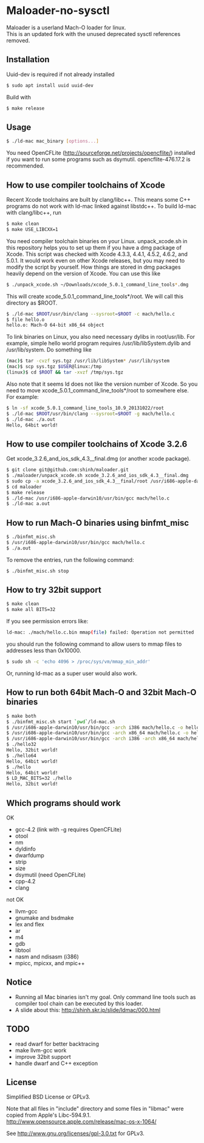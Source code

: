 # Maloader-no-sysctl

Maloader is a userland Mach-O loader for linux.  
This is an updated fork with the unused deprecated sysctl references removed.

## Installation

Uuid-dev is required if not already installed

```bash
$ sudo apt install uuid uuid-dev
```
Build with

```bash
$ make release
```
## Usage

```bash
$ ./ld-mac mac_binary [options...]
```
You need OpenCFLite (http://sourceforge.net/projects/opencflite/)
installed if you want to run some programs such as dsymutil.
opencflite-476.17.2 is recommended.

## How to use compiler toolchains of Xcode

Recent Xcode toolchains are built by clang/libc++. This means some C++
programs do not work with ld-mac linked against libstdc++. To build
ld-mac with clang/libc++, run

```bash
$ make clean
$ make USE_LIBCXX=1
```
You need compiler toolchain binaries on your Linux. unpack_xcode.sh in
this repository helps you to set up them if you have a dmg package of
Xcode. This script was checked with Xcode 4.3.3, 4.4.1, 4.5.2, 4.6.2,
and 5.0.1. It would work even on other Xcode releases, but you may
need to modify the script by yourself. How things are stored in dmg
packages heavily depend on the version of Xcode. You can use this like

```bash
$ ./unpack_xcode.sh ~/Downloads/xcode_5.0.1_command_line_tools*.dmg
```

This will create xcode_5.0.1_command_line_tools*/root. We will call
this directory as $ROOT.

```bash
$ ./ld-mac $ROOT/usr/bin/clang --sysroot=$ROOT -c mach/hello.c
$ file hello.o
hello.o: Mach-O 64-bit x86_64 object
```
To link binaries on Linux, you also need necessary dylibs in
root/usr/lib. For example, simple hello world program requires
/usr/lib/libSystem.dylib and /usr/lib/system. Do something like

```bash
(mac)$ tar -cvzf sys.tgz /usr/lib/libSystem* /usr/lib/system
(mac)$ scp sys.tgz $USER@linux:/tmp
(linux)$ cd $ROOT && tar -xvzf /tmp/sys.tgz
```
Also note that it seems ld does not like the version number of
Xcode. So you need to move xcode_5.0.1_command_line_tools*/root to
somewhere else. For example:

```bash
$ ln -sf xcode_5.0.1_command_line_tools_10.9_20131022/root
$ ./ld-mac $ROOT/usr/bin/clang --sysroot=$ROOT -g mach/hello.c
$ ./ld-mac ./a.out
Hello, 64bit world!
```
## How to use compiler toolchains of Xcode 3.2.6

Get xcode_3.2.6_and_ios_sdk_4.3__final.dmg (or another xcode package).

```bash
$ git clone git@github.com:shinh/maloader.git
$ ./maloader/unpack_xcode.sh xcode_3.2.6_and_ios_sdk_4.3__final.dmg
$ sudo cp -a xcode_3.2.6_and_ios_sdk_4.3__final/root /usr/i686-apple-darwin10
$ cd maloader
$ make release
$ ./ld-mac /usr/i686-apple-darwin10/usr/bin/gcc mach/hello.c
$ ./ld-mac a.out
```

## How to run Mach-O binaries using binfmt_misc
```bash
$ ./binfmt_misc.sh
$ /usr/i686-apple-darwin10/usr/bin/gcc mach/hello.c
$ ./a.out
```
To remove the entries, run the following command:

```bash
$ ./binfmt_misc.sh stop
```

## How to try 32bit support

```bash
$ make clean
$ make all BITS=32
```
If you see permission errors like:

```bash
ld-mac: ./mach/hello.c.bin mmap(file) failed: Operation not permitted
```
you should run the following command to allow users to mmap files to
addresses less than 0x10000.

```bash
$ sudo sh -c 'echo 4096 > /proc/sys/vm/mmap_min_addr'
```
Or, running ld-mac as a super user would also work.

## How to run both 64bit Mach-O and 32bit Mach-O binaries
```bash
$ make both
$ ./binfmt_misc.sh start `pwd`/ld-mac.sh
$ /usr/i686-apple-darwin10/usr/bin/gcc -arch i386 mach/hello.c -o hello32
$ /usr/i686-apple-darwin10/usr/bin/gcc -arch x86_64 mach/hello.c -o hello64
$ /usr/i686-apple-darwin10/usr/bin/gcc -arch i386 -arch x86_64 mach/hello.c -o hello
$ ./hello32
Hello, 32bit world!
$ ./hello64
Hello, 64bit world!
$ ./hello
Hello, 64bit world!
$ LD_MAC_BITS=32 ./hello
Hello, 32bit world!
```

## Which programs should work

OK

- gcc-4.2 (link with -g requires OpenCFLite)
- otool
- nm
- dyldinfo
- dwarfdump
- strip
- size
- dsymutil (need OpenCFLite)
- cpp-4.2
- clang

not OK

- llvm-gcc
- gnumake and bsdmake
- lex and flex
- ar
- m4
- gdb
- libtool
- nasm and ndisasm (i386)
- mpicc, mpicxx, and mpic++

## Notice

- Running all Mac binaries isn't my goal. Only command line tools such
  as compiler tool chain can be executed by this loader.
- A slide about this: http://shinh.skr.jp/slide/ldmac/000.html

## TODO

- read dwarf for better backtracing
- make llvm-gcc work
- improve 32bit support
- handle dwarf and C++ exception

## License

Simplified BSD License or GPLv3.

Note that all files in "include" directory and some files in "libmac"
were copied from Apple's Libc-594.9.1.
http://www.opensource.apple.com/release/mac-os-x-1064/

See http://www.gnu.org/licenses/gpl-3.0.txt for GPLv3.
